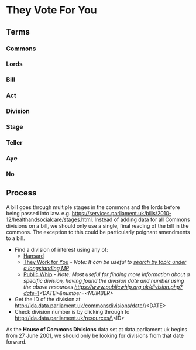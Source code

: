 # They Vote For You

## Terms

### Commons

### Lords

### Bill

### Act

### Division

### Stage

### Teller

### Aye

### No

## Process

A bill goes through multiple stages in the commons and the lords before being
passed into law. e.g. 
https://services.parliament.uk/bills/2010-12/healthandsocialcare/stages.html.
Instead of adding data for all Commons divisions on a bill, we should only use
a single, final reading of the bill in the commons. The exception to this could
be particularly poignant amendments to a bill.

- Find a division of interest using any of:
    - [Hansard](https://hansard.parliament.uk/search/Divisions?house=Commons&includeCommitteeDivisions=True&startDate=2001-06-27&endDate=2019-11-24)
    - [They Work for You](https://www.theyworkforyou.com) - *Note: It can be useful to [search by topic under a longstanding MP](https://www.theyworkforyou.com/mp/10133/jeremy_corbyn/islington_north/votes)*
    - [Public Whip](https://www.publicwhip.org.uk) - *Note: Most useful for finding more information about a specific division, having found the division date and number using the above resources https://www.publicwhip.org.uk/division.php?date=\<DATE\>&number=\<NUMBER\>*
- Get the ID of the division at http://lda.data.parliament.uk/commonsdivisions/date/\<DATE\>
- Check division number is by clicking through to http://lda.data.parliament.uk/resources/\<ID\>

As the **House of Commons Divisions** data set at data.parliament.uk begins from 27 June 2001, we should only be looking for divisions from that date forward.